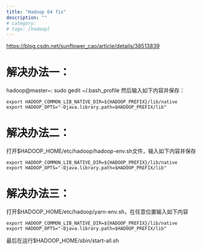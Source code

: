 ```yaml
---
title: "Hadoop 64 fix"
description: ""
# category: 
# tags: [hadoop]
---
```


https://blog.csdn.net/sunflower_cao/article/details/38513839 
# 解决办法一：
hadoop@master~: sudo gedit ~/.bash_profile    然后输入如下内容并保存：

    export HADOOP_COMMON_LIB_NATIVE_DIR=${HADOOP_PREFIX}/lib/native
    export HADOOP_OPTS="-Djava.library.path=$HADOOP_PREFIX/lib"

# 解决办法二：
打开$HADOOP_HOME/etc/hadoop/hadoop-env.sh文件，输入如下内容并保存

    export HADOOP_COMMON_LIB_NATIVE_DIR=${HADOOP_PREFIX}/lib/native
    export HADOOP_OPTS="-Djava.library.path=$HADOOP_PREFIX/lib"

# 解决办法三：
打开$HADOOP_HOME/etc/hadoop/yarn-env.sh，在任意位置输入如下内容

    export HADOOP_COMMON_LIB_NATIVE_DIR=${HADOOP_PREFIX}/lib/native
    export HADOOP_OPTS="-Djava.library.path=$HADOOP_PREFIX/lib"

最后在运行$HADOOP_HOME/sbin/start-all.sh

